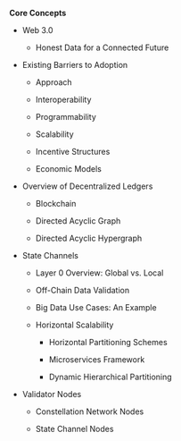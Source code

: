 **Core Concepts**

- Web 3.0

    - Honest Data for a Connected Future

- Existing Barriers to Adoption

    -   Approach

    -   Interoperability

    -   Programmability

    -   Scalability

    -   Incentive Structures

    -   Economic Models

-   Overview of Decentralized Ledgers

    -   Blockchain

    -   Directed Acyclic Graph

    -   Directed Acyclic Hypergraph

-   State Channels

    -   Layer 0 Overview: Global vs. Local

    -   Off-Chain Data Validation

    -   Big Data Use Cases: An Example

    -   Horizontal Scalability

        -   Horizontal Partitioning Schemes

        -   Microservices Framework

        -   Dynamic Hierarchical Partitioning

-   Validator Nodes

    -   Constellation Network Nodes

    -   State Channel Nodes
